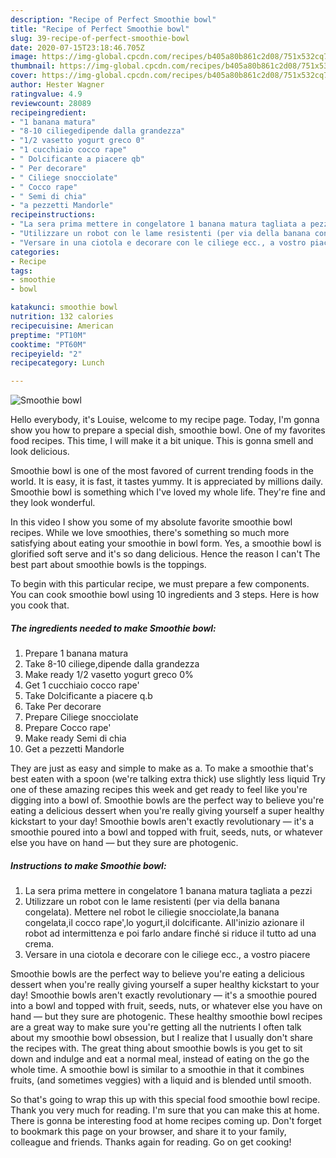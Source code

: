 ```yaml
---
description: "Recipe of Perfect Smoothie bowl"
title: "Recipe of Perfect Smoothie bowl"
slug: 39-recipe-of-perfect-smoothie-bowl
date: 2020-07-15T23:18:46.705Z
image: https://img-global.cpcdn.com/recipes/b405a80b861c2d08/751x532cq70/smoothie-bowl-recipe-main-photo.jpg
thumbnail: https://img-global.cpcdn.com/recipes/b405a80b861c2d08/751x532cq70/smoothie-bowl-recipe-main-photo.jpg
cover: https://img-global.cpcdn.com/recipes/b405a80b861c2d08/751x532cq70/smoothie-bowl-recipe-main-photo.jpg
author: Hester Wagner
ratingvalue: 4.9
reviewcount: 28089
recipeingredient:
- "1 banana matura"
- "8-10 ciliegedipende dalla grandezza"
- "1/2 vasetto yogurt greco 0"
- "1 cucchiaio cocco rape"
- " Dolcificante a piacere qb"
- " Per decorare"
- " Ciliege snocciolate"
- " Cocco rape"
- " Semi di chia"
- "a pezzetti Mandorle"
recipeinstructions:
- "La sera prima mettere in congelatore 1 banana matura tagliata a pezzi"
- "Utilizzare un robot con le lame resistenti (per via della banana congelata). Mettere nel robot le ciliegie snocciolate,la banana congelata,il cocco rape&#39;,lo yogurt,il dolcificante. All&#39;inizio azionare il robot ad intermittenza e poi farlo andare finché si riduce il tutto ad una crema."
- "Versare in una ciotola e decorare con le ciliege ecc., a vostro piacere"
categories:
- Recipe
tags:
- smoothie
- bowl

katakunci: smoothie bowl 
nutrition: 132 calories
recipecuisine: American
preptime: "PT10M"
cooktime: "PT60M"
recipeyield: "2"
recipecategory: Lunch

---
```



![Smoothie bowl](https://img-global.cpcdn.com/recipes/b405a80b861c2d08/751x532cq70/smoothie-bowl-recipe-main-photo.jpg)

Hello everybody, it's Louise, welcome to my recipe page. Today, I'm gonna show you how to prepare a special dish, smoothie bowl. One of my favorites food recipes. This time, I will make it a bit unique. This is gonna smell and look delicious.

Smoothie bowl is one of the most favored of current trending foods in the world. It is easy, it is fast, it tastes yummy. It is appreciated by millions daily. Smoothie bowl is something which I've loved my whole life. They're fine and they look wonderful.

In this video I show you some of my absolute favorite smoothie bowl recipes. While we love smoothies, there&#39;s something so much more satisfying about eating your smoothie in bowl form. Yes, a smoothie bowl is glorified soft serve and it&#39;s so dang delicious. Hence the reason I can&#39;t The best part about smoothie bowls is the toppings.


To begin with this particular recipe, we must prepare a few components. You can cook smoothie bowl using 10 ingredients and 3 steps. Here is how you cook that.

<!--inarticleads1-->

##### The ingredients needed to make Smoothie bowl:

1. Prepare 1 banana matura
1. Take 8-10 ciliege,dipende dalla grandezza
1. Make ready 1/2 vasetto yogurt greco 0%
1. Get 1 cucchiaio cocco rape&#39;
1. Take  Dolcificante a piacere q.b
1. Take  Per decorare
1. Prepare  Ciliege snocciolate
1. Prepare  Cocco rape&#39;
1. Make ready  Semi di chia
1. Get a pezzetti Mandorle


They are just as easy and simple to make as a. To make a smoothie that&#39;s best eaten with a spoon (we&#39;re talking extra thick) use slightly less liquid Try one of these amazing recipes this week and get ready to feel like you&#39;re digging into a bowl of. Smoothie bowls are the perfect way to believe you&#39;re eating a delicious dessert when you&#39;re really giving yourself a super healthy kickstart to your day! Smoothie bowls aren&#39;t exactly revolutionary — it&#39;s a smoothie poured into a bowl and topped with fruit, seeds, nuts, or whatever else you have on hand — but they sure are photogenic. 

<!--inarticleads2-->

##### Instructions to make Smoothie bowl:

1. La sera prima mettere in congelatore 1 banana matura tagliata a pezzi
1. Utilizzare un robot con le lame resistenti (per via della banana congelata). Mettere nel robot le ciliegie snocciolate,la banana congelata,il cocco rape&#39;,lo yogurt,il dolcificante. All&#39;inizio azionare il robot ad intermittenza e poi farlo andare finché si riduce il tutto ad una crema.
1. Versare in una ciotola e decorare con le ciliege ecc., a vostro piacere


Smoothie bowls are the perfect way to believe you&#39;re eating a delicious dessert when you&#39;re really giving yourself a super healthy kickstart to your day! Smoothie bowls aren&#39;t exactly revolutionary — it&#39;s a smoothie poured into a bowl and topped with fruit, seeds, nuts, or whatever else you have on hand — but they sure are photogenic. These healthy smoothie bowl recipes are a great way to make sure you&#39;re getting all the nutrients I often talk about my smoothie bowl obsession, but I realize that I usually don&#39;t share the recipes with. The great thing about smoothie bowls is you get to sit down and indulge and eat a normal meal, instead of eating on the go the whole time. A smoothie bowl is similar to a smoothie in that it combines fruits, (and sometimes veggies) with a liquid and is blended until smooth. 

So that's going to wrap this up with this special food smoothie bowl recipe. Thank you very much for reading. I'm sure that you can make this at home. There is gonna be interesting food at home recipes coming up. Don't forget to bookmark this page on your browser, and share it to your family, colleague and friends. Thanks again for reading. Go on get cooking!
